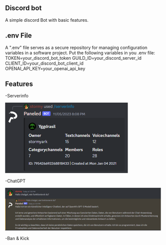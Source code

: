 ﻿## Discord bot

A simple discord Bot with basic features.

## .env File

A ".env" file serves as a secure repository for managing configuration variables in a software project.
Put the following variables in you .env file:
TOKEN=your_discord_bot_token
GUILD_ID=your_discord_server_id
CLIENT_ID=your_discord_bot_client_id
OPENAI_API_KEY=your_openai_api_key

## Features

-Serverinfo

![SERVERINFO](serverinfo.png)

-ChatGPT

![CHATGPT](chatgpt.png)

-Ban & Kick
